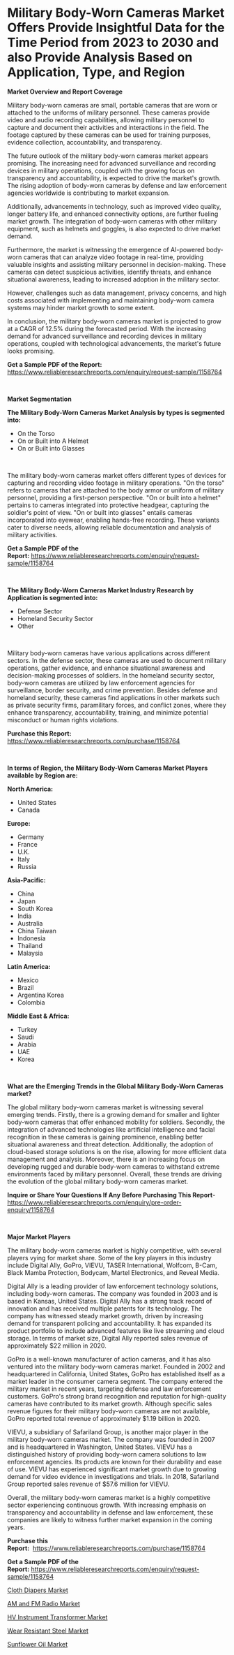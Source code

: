 <p><h1>Military Body-Worn Cameras Market Offers Provide Insightful Data for the Time Period from 2023 to 2030 and also Provide Analysis Based on Application, Type, and Region</h1></p><p><strong>Market Overview and Report Coverage</strong></p>
<p><p>Military body-worn cameras are small, portable cameras that are worn or attached to the uniforms of military personnel. These cameras provide video and audio recording capabilities, allowing military personnel to capture and document their activities and interactions in the field. The footage captured by these cameras can be used for training purposes, evidence collection, accountability, and transparency.</p><p>The future outlook of the military body-worn cameras market appears promising. The increasing need for advanced surveillance and recording devices in military operations, coupled with the growing focus on transparency and accountability, is expected to drive the market's growth. The rising adoption of body-worn cameras by defense and law enforcement agencies worldwide is contributing to market expansion.</p><p>Additionally, advancements in technology, such as improved video quality, longer battery life, and enhanced connectivity options, are further fueling market growth. The integration of body-worn cameras with other military equipment, such as helmets and goggles, is also expected to drive market demand.</p><p>Furthermore, the market is witnessing the emergence of AI-powered body-worn cameras that can analyze video footage in real-time, providing valuable insights and assisting military personnel in decision-making. These cameras can detect suspicious activities, identify threats, and enhance situational awareness, leading to increased adoption in the military sector.</p><p>However, challenges such as data management, privacy concerns, and high costs associated with implementing and maintaining body-worn camera systems may hinder market growth to some extent.</p><p>In conclusion, the military body-worn cameras market is projected to grow at a CAGR of 12.5% during the forecasted period. With the increasing demand for advanced surveillance and recording devices in military operations, coupled with technological advancements, the market's future looks promising.</p></p>
<p><strong>Get a Sample PDF of the Report:</strong> <a href="https://www.reliableresearchreports.com/enquiry/request-sample/1158764">https://www.reliableresearchreports.com/enquiry/request-sample/1158764</a></p>
<p>&nbsp;</p>
<p><strong>Market Segmentation</strong></p>
<p><strong>The Military Body-Worn Cameras Market Analysis by types is segmented into:</strong></p>
<p><ul><li>On the Torso</li><li>On or Built into A Helmet</li><li>On or Built into Glasses</li></ul></p>
<p>&nbsp;</p>
<p><p>The military body-worn cameras market offers different types of devices for capturing and recording video footage in military operations. "On the torso" refers to cameras that are attached to the body armor or uniform of military personnel, providing a first-person perspective. "On or built into a helmet" pertains to cameras integrated into protective headgear, capturing the soldier's point of view. "On or built into glasses" entails cameras incorporated into eyewear, enabling hands-free recording. These variants cater to diverse needs, allowing reliable documentation and analysis of military activities.</p></p>
<p><strong>Get a Sample PDF of the Report:</strong>&nbsp;<a href="https://www.reliableresearchreports.com/enquiry/request-sample/1158764">https://www.reliableresearchreports.com/enquiry/request-sample/1158764</a></p>
<p>&nbsp;</p>
<p><strong>The Military Body-Worn Cameras Market Industry Research by Application is segmented into:</strong></p>
<p><ul><li>Defense Sector</li><li>Homeland Security Sector</li><li>Other</li></ul></p>
<p>&nbsp;</p>
<p><p>Military body-worn cameras have various applications across different sectors. In the defense sector, these cameras are used to document military operations, gather evidence, and enhance situational awareness and decision-making processes of soldiers. In the homeland security sector, body-worn cameras are utilized by law enforcement agencies for surveillance, border security, and crime prevention. Besides defense and homeland security, these cameras find applications in other markets such as private security firms, paramilitary forces, and conflict zones, where they enhance transparency, accountability, training, and minimize potential misconduct or human rights violations.</p></p>
<p><strong>Purchase this Report:</strong>&nbsp; <a href="https://www.reliableresearchreports.com/purchase/1158764">https://www.reliableresearchreports.com/purchase/1158764</a></p>
<p>&nbsp;</p>
<p><strong>In terms of Region, the Military Body-Worn Cameras Market Players available by Region are:</strong></p>
<p>
    <p> <strong> North America: </strong>
        <ul>
            <li>United States</li>
            <li>Canada</li>
        </ul>
        </p> 
    <p> <strong> Europe: </strong>
        <ul>
            <li>Germany</li>
            <li>France</li>
            <li>U.K.</li>
            <li>Italy</li>
            <li>Russia</li>
        </ul>
        </p> 
    <p> <strong> Asia-Pacific: </strong>
        <ul>
            <li>China</li>
            <li>Japan</li>
            <li>South Korea</li>
            <li>India</li>
            <li>Australia</li>
            <li>China Taiwan</li>
            <li>Indonesia</li>
            <li>Thailand</li>
            <li>Malaysia</li>
        </ul>
        </p> 
    <p> <strong> Latin America: </strong>
        <ul>
            <li>Mexico</li>
            <li>Brazil</li>
            <li>Argentina Korea</li>
            <li>Colombia</li>
        </ul>
        </p> 
    <p> <strong> Middle East & Africa: </strong>
        <ul>
            <li>Turkey</li>
            <li>Saudi</li>
            <li>Arabia</li>
            <li>UAE</li>
            <li>Korea</li>
        </ul>
    </p>
    </p>
<p>&nbsp;</p>
<p><strong>What are the Emerging Trends in the Global Military Body-Worn Cameras market?</strong></p>
<p><p>The global military body-worn cameras market is witnessing several emerging trends. Firstly, there is a growing demand for smaller and lighter body-worn cameras that offer enhanced mobility for soldiers. Secondly, the integration of advanced technologies like artificial intelligence and facial recognition in these cameras is gaining prominence, enabling better situational awareness and threat detection. Additionally, the adoption of cloud-based storage solutions is on the rise, allowing for more efficient data management and analysis. Moreover, there is an increasing focus on developing rugged and durable body-worn cameras to withstand extreme environments faced by military personnel. Overall, these trends are driving the evolution of the global military body-worn cameras market.</p></p>
<p><strong>Inquire or Share Your Questions If Any Before Purchasing This Report</strong>- <a href="https://www.reliableresearchreports.com/enquiry/pre-order-enquiry/1158764">https://www.reliableresearchreports.com/enquiry/pre-order-enquiry/1158764</a></p>
<p>&nbsp;</p>
<p><strong>Major Market Players</strong></p>
<p><p>The military body-worn cameras market is highly competitive, with several players vying for market share. Some of the key players in this industry include Digital Ally, GoPro, VIEVU, TASER International, Wolfcom, B-Cam, Black Mamba Protection, Bodycam, Martel Electronics, and Reveal Media.</p><p>Digital Ally is a leading provider of law enforcement technology solutions, including body-worn cameras. The company was founded in 2003 and is based in Kansas, United States. Digital Ally has a strong track record of innovation and has received multiple patents for its technology. The company has witnessed steady market growth, driven by increasing demand for transparent policing and accountability. It has expanded its product portfolio to include advanced features like live streaming and cloud storage. In terms of market size, Digital Ally reported sales revenue of approximately $22 million in 2020.</p><p>GoPro is a well-known manufacturer of action cameras, and it has also ventured into the military body-worn cameras market. Founded in 2002 and headquartered in California, United States, GoPro has established itself as a market leader in the consumer camera segment. The company entered the military market in recent years, targeting defense and law enforcement customers. GoPro's strong brand recognition and reputation for high-quality cameras have contributed to its market growth. Although specific sales revenue figures for their military body-worn cameras are not available, GoPro reported total revenue of approximately $1.19 billion in 2020.</p><p>VIEVU, a subsidiary of Safariland Group, is another major player in the military body-worn cameras market. The company was founded in 2007 and is headquartered in Washington, United States. VIEVU has a distinguished history of providing body-worn camera solutions to law enforcement agencies. Its products are known for their durability and ease of use. VIEVU has experienced significant market growth due to growing demand for video evidence in investigations and trials. In 2018, Safariland Group reported sales revenue of $57.6 million for VIEVU.</p><p>Overall, the military body-worn cameras market is a highly competitive sector experiencing continuous growth. With increasing emphasis on transparency and accountability in defense and law enforcement, these companies are likely to witness further market expansion in the coming years.</p></p>
<p><strong>Purchase this Report:</strong>&nbsp;&nbsp;<a href="https://www.reliableresearchreports.com/purchase/1158764">https://www.reliableresearchreports.com/purchase/1158764</a></p>
<p></p>
<p><strong>Get a Sample PDF of the Report:</strong>&nbsp;<a href="https://www.reliableresearchreports.com/enquiry/request-sample/1158764">https://www.reliableresearchreports.com/enquiry/request-sample/1158764</a></p>
<p><p><a href="https://www.linkedin.com/pulse/cloth-diapers-market-research-report-provides-thorough-industry-jy6pe/">Cloth Diapers Market</a></p><p><a href="https://www.linkedin.com/pulse/am-fm-radio-market-insights-players-forecast-till-2030-sellarate-pwlwf/">AM and FM Radio Market</a></p><p><a href="https://medium.com/@cameronhuel/hv-instrument-transformer-market-size-growth-forecast-2023-2030-4ce1a7afa2e1">HV Instrument Transformer Market</a></p><p><a href="https://www.linkedin.com/pulse/wear-resistant-steel-market-size-share-amp-trends-analysis-gqc4c/">Wear Resistant Steel Market</a></p><p><a href="https://medium.com/@rosm15203/sunflower-oil-market-size-growth-forecast-2023-2030-079cf885300a">Sunflower Oil Market</a></p></p>